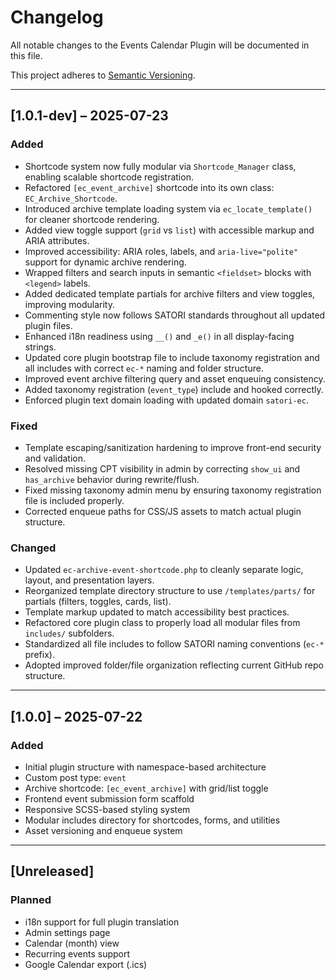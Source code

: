 # Changelog

All notable changes to the Events Calendar Plugin will be documented in this file.

This project adheres to [Semantic Versioning](https://semver.org/).

---

## [1.0.1-dev] – 2025-07-23

### Added

- Shortcode system now fully modular via `Shortcode_Manager` class, enabling scalable shortcode registration.
- Refactored `[ec_event_archive]` shortcode into its own class: `EC_Archive_Shortcode`.
- Introduced archive template loading system via `ec_locate_template()` for cleaner shortcode rendering.
- Added view toggle support (`grid` vs `list`) with accessible markup and ARIA attributes.
- Improved accessibility: ARIA roles, labels, and `aria-live="polite"` support for dynamic archive rendering.
- Wrapped filters and search inputs in semantic `<fieldset>` blocks with `<legend>` labels.
- Added dedicated template partials for archive filters and view toggles, improving modularity.
- Commenting style now follows SATORI standards throughout all updated plugin files.
- Enhanced i18n readiness using `__()` and `_e()` in all display-facing strings.
- Updated core plugin bootstrap file to include taxonomy registration and all includes with correct `ec-*` naming and folder structure.
- Improved event archive filtering query and asset enqueuing consistency.
- Added taxonomy registration (`event_type`) include and hooked correctly.
- Enforced plugin text domain loading with updated domain `satori-ec`.

### Fixed

- Template escaping/sanitization hardening to improve front-end security and validation.
- Resolved missing CPT visibility in admin by correcting `show_ui` and `has_archive` behavior during rewrite/flush.
- Fixed missing taxonomy admin menu by ensuring taxonomy registration file is included properly.
- Corrected enqueue paths for CSS/JS assets to match actual plugin structure.

### Changed

- Updated `ec-archive-event-shortcode.php` to cleanly separate logic, layout, and presentation layers.
- Reorganized template directory structure to use `/templates/parts/` for partials (filters, toggles, cards, list).
- Template markup updated to match accessibility best practices.
- Refactored core plugin class to properly load all modular files from `includes/` subfolders.
- Standardized all file includes to follow SATORI naming conventions (`ec-*` prefix).
- Adopted improved folder/file organization reflecting current GitHub repo structure.

---

## [1.0.0] – 2025-07-22

### Added

- Initial plugin structure with namespace-based architecture
- Custom post type: `event`
- Archive shortcode: `[ec_event_archive]` with grid/list toggle
- Frontend event submission form scaffold
- Responsive SCSS-based styling system
- Modular includes directory for shortcodes, forms, and utilities
- Asset versioning and enqueue system

---

## [Unreleased]

### Planned

- i18n support for full plugin translation
- Admin settings page
- Calendar (month) view
- Recurring events support
- Google Calendar export (.ics)
